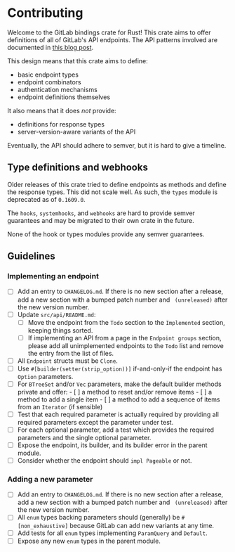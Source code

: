 # Contributing

Welcome to the GitLab bindings crate for Rust! This crate aims to offer
definitions of all of GitLab's API endpoints. The API patterns involved are
documented in [this blog post][designing-rust-bindings-for-rest-apis].

[designing-rust-bindings-for-rest-apis]: https://plume.benboeckel.net/~/JustAnotherBlog/designing-rust-bindings-for-rest-ap-is

This design means that this crate aims to define:

- basic endpoint types
- endpoint combinators
- authentication mechanisms
- endpoint definitions themselves

It also means that it does *not* provide:

- definitions for response types
- server-version-aware variants of the API

Eventually, the API should adhere to semver, but it is hard to give a timeline.

## Type definitions and webhooks

Older releases of this crate tried to define endpoints as methods and define
the response types. This did not scale well. As such, the `types` module is
deprecated as of `0.1609.0`.

The `hooks`, `systemhooks`, and `webhooks` are hard to provide semver
guarantees and may be migrated to their own crate in the future.

None of the hook or types modules provide any semver guarantees.

## Guidelines

### Implementing an endpoint

- [ ] Add an entry to `CHANGELOG.md`. If there is no new section after a
      release, add a new section with a bumped patch number and ` (unreleased)`
      after the new version number.
- [ ] Update `src/api/README.md`:
  - [ ] Move the endpoint from the `Todo` section to the `Implemented` section,
        keeping things sorted.
  - [ ] If implementing an API from a page in the `Endpoint groups` section,
        please add all unimplemented endpoints to the `Todo` list and remove
        the entry from the list of files.
- [ ] All `Endpoint` structs must be `Clone`.
- [ ] Use `#[builder(setter(strip_option))]` if-and-only-if the endpoint has
      `Option` parameters.
- [ ] For `BTreeSet` and/or `Vec` parameters, make the default builder methods
      private and offer:
      - [ ] a method to reset and/or remove items
      - [ ] a method to add a single item
      - [ ] a method to add a sequence of items from an `Iterator` (if
            sensible)
- [ ] Test that each required parameter is actually required by providing all
      required parameters except the parameter under test.
- [ ] For each optional parameter, add a test which provides the required
      parameters and the single optional parameter.
- [ ] Expose the endpoint, its builder, and its builder error in the parent
      module.
- [ ] Consider whether the endpoint should `impl Pageable` or not.

### Adding a new parameter

- [ ] Add an entry to `CHANGELOG.md`. If there is no new section after a
      release, add a new section with a bumped patch number and ` (unreleased)`
      after the new version number.
- [ ] All `enum` types backing parameters should (generally) be
      `#[non_exhaustive]` because GitLab can add new variants at any time.
- [ ] Add tests for all `enum` types implementing `ParamQuery` and `Default`.
- [ ] Expose any new `enum` types in the parent module.
